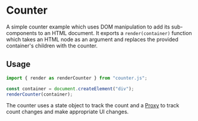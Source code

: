 # Counter
A simple counter example which uses DOM manipulation to add its sub-components to an HTML document.
It exports a `render(container)` function which takes an HTML node as an argument and replaces the provided container's children with the counter.

## Usage
```js
import { render as renderCounter } from "counter.js";

const container = document.createElement("div");
renderCounter(container);
```

The counter uses a state object to track the count and a [Proxy](https://developer.mozilla.org/en-US/docs/Web/JavaScript/Reference/Global_Objects/Proxy) to track count changes and make appropriate UI changes. 